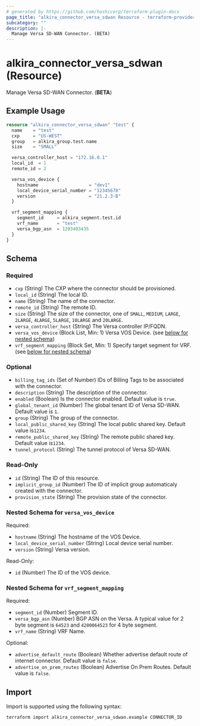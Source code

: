 ```yaml
---
# generated by https://github.com/hashicorp/terraform-plugin-docs
page_title: "alkira_connector_versa_sdwan Resource - terraform-provider-alkira"
subcategory: ""
description: |-
  Manage Versa SD-WAN Connector. (BETA)
---
```


# alkira_connector_versa_sdwan (Resource)

Manage Versa SD-WAN Connector. (**BETA**)

## Example Usage

```terraform
resource "alkira_connector_versa_sdwan" "test" {
  name    = "test"
  cxp     = "US-WEST"
  group   = alkira_group.test.name
  size    = "SMALL"

  versa_controller_host = "172.16.0.1"
  local_id  = 1
  remote_id = 2

  versa_vos_device {
    hostname                   = "dev1"
    local_device_serial_number = "12345678"
    version                    = "21.2.3-B"
  }

  vrf_segment_mapping {
    segment_id     = alkira_segment.test.id
    vrf_name       = "test"
    versa_bgp_asn  = 1203403435
  }
}
```

<!-- schema generated by tfplugindocs -->
## Schema

### Required

- `cxp` (String) The CXP where the connector should be provisioned.
- `local_id` (String) The local ID.
- `name` (String) The name of the connector.
- `remote_id` (String) The remote ID.
- `size` (String) The size of the connector, one of `SMALL`, `MEDIUM`, `LARGE`, `2LARGE`, `4LARGE`, `5LARGE`, `10LARGE` and `20LARGE`.
- `versa_controller_host` (String) The Versa controller IP/FQDN.
- `versa_vos_device` (Block List, Min: 1) Versa VOS Device. (see [below for nested schema](#nestedblock--versa_vos_device))
- `vrf_segment_mapping` (Block Set, Min: 1) Specify target segment for VRF. (see [below for nested schema](#nestedblock--vrf_segment_mapping))

### Optional

- `billing_tag_ids` (Set of Number) IDs of Billing Tags to be associated with the connector.
- `description` (String) The description of the connector.
- `enabled` (Boolean) Is the connector enabled. Default value is `true`.
- `global_tenant_id` (Number) The global tenant ID of Versa SD-WAN. Default value is `1`.
- `group` (String) The group of the connector.
- `local_public_shared_key` (String) The local public shared key. Default value is`1234`.
- `remote_public_shared_key` (String) The remote public shared key. Default value is`1234`.
- `tunnel_protocol` (String) The tunnel protocol of Versa SD-WAN.

### Read-Only

- `id` (String) The ID of this resource.
- `implicit_group_id` (Number) The ID of implicit group automaticaly created with the connector.
- `provision_state` (String) The provision state of the connector.

<a id="nestedblock--versa_vos_device"></a>
### Nested Schema for `versa_vos_device`

Required:

- `hostname` (String) The hostname of the VOS Device.
- `local_device_serial_number` (String) Local device serial number.
- `version` (String) Versa version.

Read-Only:

- `id` (Number) The ID of the VOS device.


<a id="nestedblock--vrf_segment_mapping"></a>
### Nested Schema for `vrf_segment_mapping`

Required:

- `segment_id` (Number) Segment ID.
- `versa_bgp_asn` (Number) BGP ASN on the Versa. A typical value for 2 byte segment is `64523` and `4200064523` for 4 byte segment.
- `vrf_name` (String) VRF Name.

Optional:

- `advertise_default_route` (Boolean) Whether advertise default route of internet connector. Default value is `false`.
- `advertise_on_prem_routes` (Boolean) Advertise On Prem Routes. Default value is `false`.

## Import

Import is supported using the following syntax:

```shell
terraform import alkira_connector_versa_sdwan.example CONNECTOR_ID
```
